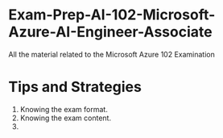 # Exam-Prep-AI-102-Microsoft-Azure-AI-Engineer-Associate
All the material related to the Microsoft Azure 102 Examination

# Tips and Strategies
1. Knowing the exam format.
2. Knowing the exam content.
3. 
